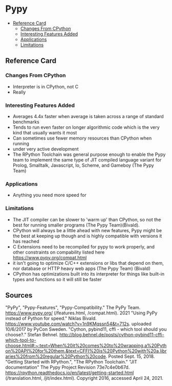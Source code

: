 # Pypy 

<!-- TOC -->
- [Reference Card](#reference-card)
    - [Changes From CPython](#changes-from-cpython)
    - [Interesting Features Added](#interesting-features-added)
    - [Applications](#applications)
    - [Limitations](#limitations)
<!-- /TOC -->

## Reference Card

### Changes From CPython
- Interpreter is in CPython, not C
- Really

### Interesting Features Added
- Averages 4.4x faster when average is taken across a range of standard benchmarks
- Tends to run even faster on longer algorithmic code which is the very kind that usually wants it most
- Can sometimes use fewer memory resources than CPython when running
- under very active development
- The RPython Toolchain was general purpose enough to enable the Pypy team to implement the same type of JIT compiled language variant for Prolog, Smalltalk, Javascript, Io, Scheme, and Gameboy (The Pypy Team)

### Applications
- Anything you need more speed for

### Limitations
- The JIT compiler can be slower to 'warm up' than CPython, so not the best for running smaller programs (The Pypy Team)(Bivald).
- CPython will always be a little ahead with new features, Pypy might be the best at keeping up though and is highly compatible with versions it has reached
- C Extensions need to be recompiled for pypy to work properly, and other constraints on compability listed here https://www.pypy.org/compat.html
- it isn't going to optimize C/C++ extensions or libs that depend on them, nor database or HTTP heavy web apps (The Pypy Team) (Bivald)
- CPython has optimizations built into its interpreter for things like built-in types and functions so it will still be faster

## Sources
"PyPy", "Pypy-Features", "Pypy-Compatibility." The PyPy Team. https://www.pypy.org/ (/features.html, /compat.html). 2021
"Using PyPy instead of Python for speed." Niklas Bivald. https://www.youtube.com/watch?v=1n9KMqssn54&t=712s. uploaded 10/6/2017 by PyCon Sweden.
"Cython, pybind11, cffi - which tool should you choose?." Stefan Behnel. http://blog.behnel.de/posts/cython-pybind11-cffi-which-tool-to-choose.html#:~:text=When%20it%20comes%20to%20wrapping,a%20Python%20API%20for%20them.&text=CFFI%20is%20Python%20with%20a,libraries%20from%20regular%20Python%20code. Posted Sept. 15, 2018.
"Getting Started with RPython.", "The RPython Toolchain." "JIT documentation" The Pypy Project Revision 73e7c4e0b67d. https://rpython.readthedocs.io/en/latest/getting-started.html (/translation.html, /jit/index.html). Copyright 2016, accessed April 24, 2021.
